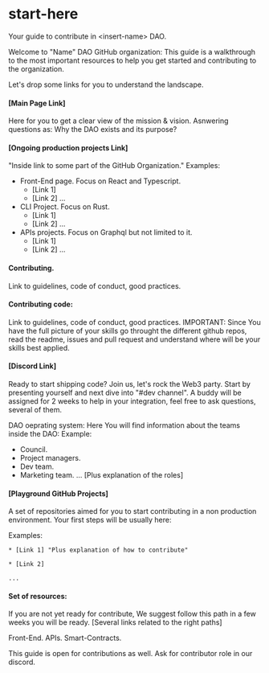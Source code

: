 # start-here
Your guide to contribute in &lt;insert-name> DAO.

Welcome to "Name" DAO GitHub organization: 
This guide is a walkthrough to the most important resources to help you get started and contributing to the organization.

Let's drop some links for you to understand the landscape.

#### [Main Page Link] 
Here for you to get a clear view of the mission & vision.
Asnwering questions as: Why the DAO exists and its purpose?

#### [Ongoing production projects Link] 
"Inside link to some part of the GitHub Organization."
Examples:
  * Front-End page. Focus on React and Typescript.
    * [Link 1]
    * [Link 2]
    ...
  * CLI Project. Focus on Rust.
    * [Link 1]
    * [Link 2]
    ...
  * APIs projects. Focus on Graphql but not limited to it.
    * [Link 1]
    * [Link 2]
    ...

#### Contributing.
Link to guidelines, code of conduct, good practices.

#### Contributing code:
Link to guidelines, code of conduct, good practices.
IMPORTANT: Since You have the full picture of your skills go throught the different github repos, read the readme, issues and pull request and understand where will be your skills best applied.

#### [Discord Link] 
Ready to start shipping code? Join us, let's rock the Web3 party. Start by presenting yourself and next dive into "#dev channel".
A buddy will be assigned for <time-frame> 2 weeks to help in your integration, feel free to ask questions, several of them.

DAO oeprating system:
Here You will find information about the teams inside the DAO:
Example:
 * Council. 
 * Project managers.
 * Dev team.
 * Marketing team.
 ...
[Plus explanation of the roles]

#### [Playground GitHub Projects]
A set of repositories aimed for you to start contributing in a non production environment. Your first steps will be usually here:

Examples:

    * [Link 1] "Plus explanation of how to contribute"
    
    * [Link 2]
    
    ...
    
    
#### Set of resources:
If you are not yet ready for contribute, We suggest follow this path in a few weeks you will be ready.
[Several links related to the right paths]

Front-End.
APIs.
Smart-Contracts.

This guide is open for contributions as well.
Ask for contributor role in our discord.
